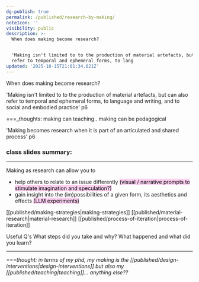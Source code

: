```yaml
---
dg-publish: true
permalink: /published/research-by-making/
noteIcon: ''
visibility: public
description: >-
  When does making become research?


  'Making isn't limited to to the production of material artefacts, but can also
  refer to temporal and ephemeral forms, to lang
updated: '2025-10-15T21:01:34.021Z'
---
```


When does making become research?

'Making isn't limited to to the production of material artefacts, but can also refer to temporal and ephemeral forms, to language and writing, and to social and embodied practice' p6

===_thoughts: making can teaching.. making can be pedagogical 
 
'Making becomes research when it is part of an articulated and shared process' p6

### class slides summary: 

---

Making as research can allow you to
- help others to relate to an issue differently <mark style="background: #FFB8EBA6;">(visual / narrative prompts to stimulate imagination and speculation?)</mark>
- gain insight into the (im)possibilities of a given form, its aesthetics and effects <mark style="background: #FFB8EBA6;">(LLM experiments)</mark>

[[published/making-strategies\|making-strategies]]
[[published/material-research\|material-research]]
[[published/process-of-iteration\|process-of-iteration]]

Useful Q's 
What steps did you take and why?
What happened and what did you learn?

---
===_thought: in terms of my phd, my making is the [[published/design-interventions\|design-interventions]] but also my [[published/teaching\|teaching]]... anything else??_
